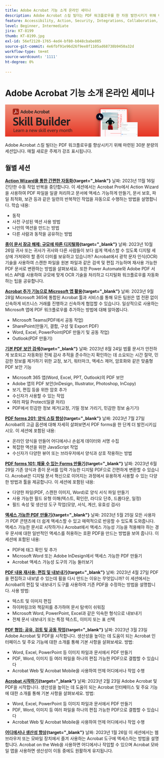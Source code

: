 ```yaml
---
title: Adobe Acrobat 기능 소개 온라인 세미나
description: Adobe Acrobat 스킬 빌더는 PDF 워크플로우를 한 차원 발전시키기 위해 마련된 30분 분량의 세션입니다
feature: Accessibility, Action, Security, Integrations, Collaboration, Edit PDF, Convert PDF, Share, Mobile, Skill Builder, Form
level: Beginner, Intermediate
jira: KT-8199
thumb: KT-8199.jpg
exl-id: 56ef2120-1765-4ed4-bf80-b048cbabe805
source-git-commit: 4e6fbf91e96d26f9ee8f1105ad68738b9450a32d
workflow-type: tm+mt
source-wordcount: '1111'
ht-degree: 0%

---
```


# Adobe Acrobat 기능 소개 온라인 세미나

![Acrobat 기능 소개 이미지](../assets/sbacrobatwebinars.png)

Adobe Acrobat 스킬 빌더는 PDF 워크플로우를 향상시키기 위해 마련된 30분 분량의 세션입니다. 매월 새로운 주제가 강조 표시됩니다.

## 월별 세션

**[Action Wizard을 통한 간편한 자동화](https://teamwork.adobe.com/adobe-acrobat-skill-builder/attendease/networking/experience/41d505bb-252a-4e26-9576-6ae82293e6c9/97be1628-5cb6-44be-ac61-c0cc26fbb58d){target="_blank"}**
날짜: 2023년 11월 16일 간단한 수동 작업 반복을 중단합니다. 이 세션에서는 Acrobat Pro에서 Action Wizard을 사용하여 PDF 파일을 일괄 처리하고 문서에 액세스 가능하게 만들기, 문서 보호, 파일 최적화, 보관 등과 같은 일련의 반복적인 작업을 자동으로 수행하는 방법을 설명합니다. 학습 내용:

* 동작
* 사전 구성된 액션 사용 방법
* 나만의 액션을 만드는 방법
* 다른 사람과 동작을 공유하는 방법

**[종이 문서 잠금 해제: 규모에 따른 디지털화](https://teamwork.adobe.com/adobe-acrobat-skill-builder/attendease/networking/experience/46e148fe-92c0-4d79-ac83-8888e9f0521e/dfcf3b90-4390-4c6e-abd9-20ba6e913dc1){target="_blank"}**
날짜: 2023년 10월 26일 귀사 또는 귀사가 귀사와 다른 사람들이 보다 쉽게 액세스할 수 있도록 디지털 세상에 가져와야 할 종이 더미를 보유하고 있습니까? Acrobat에서 광학 문자 인식(OCR) 기술을 사용하여 스캔한 파일을 원본 파일과 같은 검색 및 편집 가능하며 재사용 가능한 PDF 문서로 변환하는 방법을 살펴보세요. 또한 Power Automate와 Adobe PDF 서비스 API를 사용하여 규모에 맞게 OCR 기술을 처리하고 디지털화 워크플로우를 자동화하는 팁을 공유합니다.

**[Acrobat 추가 기능으로 Microsoft 앱 활용](https://teamwork.adobe.com/adobe-acrobat-skill-builder/attendease/networking/experience/8b4ea780-6e4d-48b6-8c70-ea10245a5a64/b4fe64de-3614-4a6d-94c6-ff6612ac07fb){target="_blank"}**
날짜: 2023년 9월 28일 Microsoft 365에 통합된 Acrobat 툴과 서비스를 통해 모든 팀원은 앱 전환 없이 신속하게 비즈니스 거래를 진행하고 신속하게 협업할 수 있습니다. 일상적으로 사용하는 Microsoft 앱에 PDF 워크플로우를 추가하는 방법에 대해 알아봅니다.

* Microsoft Teams(PDF에서 공동 작업)
* SharePoint(만들기, 결합, 구성 및 Export PDF)
* Word, Excel, PowerPoint(PDF 만들기 및 공동 작업)
* Outlook(PDF 만들기)

**[기본 PDF 보안 검색](https://teamwork.adobe.com/adobe-acrobat-skill-builder/attendease/networking/experience/b454ab64-9c2e-4aec-bcf9-ca82e3a6b869/3a456ace-042e-41c8-8e8c-d285e9ba0ab8){target="_blank"}**
날짜: 2023년 8월 24일 법률 문서가 안전하게 보호되고 자동화된 전체 감사 추적을 준수하는지 확인하는 데 소요되는 시간 절약, 민감한 정보를 제거하기 위한 교정, 보기, 워터마크, 액세스 제어, 암호화와 같은 맞춤형 PDF 보안 기능

* Microsoft 365 앱(Word, Excel, PPT, Outlook)의 PDF 보안
* Adobe 앱의 PDF 보안(InDesign, Illustrator, Photoshop, InCopy)
* 보기, 편집 등을 위한 암호 추가
* 수신자가 사용할 수 있는 작업
* 여러 파일 Protect(일괄 처리)
* PDF에서 민감한 정보 제거(교정, 기밀 정보 가리기, 민감한 정보 숨기기)

**[PDF forms 201: 양식 스킬 향상](https://adobe-acrobat-skill-builder.joinus.adobeevents.com/attendease/networking/experience/32518a73-e152-42b5-825c-b31ce53ab1f2/b9966934-6a5b-49c2-a9b0-d434543ce7f4){target="_blank"}**
날짜: 2023년 7월 27일 Acrobat의 고급 옵션에 대해 자세히 살펴보면서 PDF forms을 한 단계 더 발전시키십시오. 이 세션에 포함된 내용:

* 온라인 양식을 만들어 어디에서나 손쉽게 데이터와 서명 수집
* 복잡한 액션을 위한 JavaScript 작업
* 수신자가 다양한 뷰어 또는 브라우저에서 양식과 상호 작용하는 방법

**[PDF forms 101: 채울 수 있는 Forms 만들기](https://adobe-acrobat-skill-builder.joinus.adobeevents.com/attendease/networking/experience/795f4bc7-db42-4022-a624-8a53c51174c6/9d685d0f-4a5b-4236-a1ef-081d1403fb41){target="_blank"}**
날짜: 2023년 6월 29일 기존 양식과 종이 문서를 입력 가능한 디지털 PDF으로 간편하게 변환할 수 있습니다. Acrobat은 디지털 문서 혁신으로 이어지는 과정에서 유용하게 사용할 수 있는 다양한 방법과 툴을 제공합니다. 이 세션에 포함된 내용:

* 다양한 파일(PDF, 스캔한 이미지, Word)로 양식 서식 파일 만들기
* 사용 가능한 필드 유형 이해(텍스트, 확인란, 라디오 단추, 드롭다운, 일정)
* 필드 속성 및 생산성 도구 작업(모양, 서식, 계산, 유효성 검사)

**[액세스 가능한 PDF 만들기](https://teamwork.adobe.com/adobe-acrobat-skill-builder/attendease/networking/experience/4ff4d607-8c9f-47dd-ac4f-3b351a0a0fe3/2eb92255-d963-4ff7-b278-2a95a11db755){target="_blank"}**
날짜: 2023년 5월 25일 모든 사용자가 PDF 콘텐츠에 더 쉽게 액세스할 수 있고 매력적으로 반응할 수 있도록 도와줍니다. 액세스 가능한 문서로 시작하거나 Acrobat에서 액세스 가능성 기능을 적용해야 하는 경우 문서에 대한 일반적인 액세스를 허용하는 호환 PDF을 만드는 방법을 보여 줍니다. 이 세션에 포함된 내용:

* PDF에 태그 확인 및 추가
* Microsoft Word 또는 Adobe InDesign에서 액세스 가능한 PDF 만들기
* Acrobat 액세스 가능성 도구의 기능 둘러보기

**[PDF 내용 재사용: 편집 및 내보내기](https://adobe-acrobat-skill-builder.joinus.adobeevents.com/attendease/networking/experience/aac3b9af-7d54-4ea5-a6fa-61bc7acea87f/8d7341ee-ff0f-492a-b3fd-935bd11d4ed0){target="_blank"}**
날짜: 2023년 4월 27일 PDF을 편집하고 내보낼 수 있는데 휠을 다시 만드는 이유는 무엇입니까? 이 세션에서는 Acrobat의 편집 및 내보내기 도구를 사용하여 기존 PDF을 수정하는 방법을 설명합니다. 사용 방법:

* 텍스트 및 이미지 편집
* 하이퍼링크와 책갈피를 추가하여 문서 탐색이 쉬워짐
* Microsoft Word, PowerPoint, Excel과 같은 익숙한 형식으로 내보내기
* 전체 문서 내보내기 또는 특정 텍스트, 이미지 또는 표 선택

**[PDF 협업: 공유, 검토 및 공동 작업](https://adobe-acrobat-skill-builder.joinus.adobeevents.com/attendease/networking/experience/0ef4709b-0a04-418e-a185-7efdd676c2dd/6a95bece-6f24-46f5-a17f-b408464281be){target="_blank"}**
날짜: 2023년 3월 23일 Adobe Acrobat 및 PDF을 시작합니다. 생산성을 높이는 데 도움이 되는 Acrobat 인터페이스 및 주요 기능에 대한 소개를 통해 기본 사항을 살펴보세요. 방법:

* Word, Excel, PowerPoint 등 이미지 파일과 문서에서 PDF 만들기
* PDF, Word, 이미지 등 여러 파일을 하나의 편집 가능한 PDF으로 결합할 수 있습니다
* Acrobat Web 및 Acrobat Mobile을 사용하여 언제 어디에서나 작업 수행

**[Acrobat 시작하기](https://adobe-acrobat-skill-builder.joinus.adobeevents.com/attendease/networking/experience/5d8acc24-47a1-4db8-b419-8587bfb12708/fe8ec392-f29a-4e25-b7a3-61f48eea45ab){target="_blank"}**
날짜: 2023년 2월 23일 Adobe Acrobat 및 PDF을 시작합니다. 생산성을 높이는 데 도움이 되는 Acrobat 인터페이스 및 주요 기능에 대한 소개를 통해 기본 사항을 살펴보세요. 방법:

* Word, Excel, PowerPoint 등 이미지 파일과 문서에서 PDF 만들기
* PDF, Word, 이미지 등 여러 파일을 하나의 편집 가능한 PDF으로 결합할 수 있습니다
* Acrobat Web 및 Acrobat Mobile을 사용하여 언제 어디에서나 작업 수행

**[어디에서나 생산성 향상](https://adobe-acrobat-skill-builder.joinus.adobeevents.com/attendease/networking/experience/9ab6c7a2-5ca2-4670-9a33-2ac11a1cb542/0b591876-aeae-45af-b41a-07a8326043f2){target="_blank"}**
날짜: 2023년 1월 26일 이 세션에서는 웹 브라우저 또는 모바일 장치에서 즐겨 사용하는 Acrobat 도구에 액세스하는 방법을 설명합니다. Acrobat on the Web을 사용하면 어디에서나 작업할 수 있으며 Acrobat 모바일 앱을 사용하면 생산성이 이동 중에도 원활하게 유지됩니다.